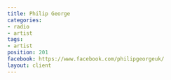 ```yaml
---
title: Philip George
categories:
- radio
- artist
tags:
- artist
position: 201
facebook: https://www.facebook.com/philipgeorgeuk/
layout: client
---
```


